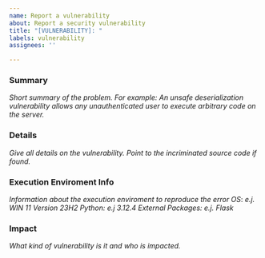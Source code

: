 ```yaml
---
name: Report a vulnerability
about: Report a security vulnerability
title: "[VULNERABILITY]: "
labels: vulnerability
assignees: ''

---
```


### Summary
_Short summary of the problem. For example: An unsafe deserialization vulnerability allows any unauthenticated user to execute arbitrary code on the server._

### Details
_Give all details on the vulnerability. Point to the incriminated source code if found._

### Execution Enviroment Info
_Information about the execution enviroment to reproduce the error_
_OS_: _e.j. WIN 11 Version 23H2_
_Python:_ _e.j 3.12.4_
_External Packages:_ _e.j. Flask_

### Impact
_What kind of vulnerability is it and who is impacted._
